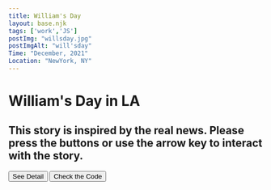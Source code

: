 ```yaml
---
title: William's Day
layout: base.njk
tags: ['work','JS']
postImg: "willsday.jpg"
postImgAlt: "will'sday"
Time: "December, 2021"
Location: "NewYork, NY"
---
```

<div class="container p40">
<h1>William's Day in LA<h2>
<h2>This story is inspired by the real news. Please press the buttons or use the arrow key to interact with the story.</h2>
<form>
           <button type="submit" formaction="https://minlync.github.io/WilliamsdayinLA/"class="button1">See Detail</button>
           <button type="submit" formaction="https://editor.p5js.org/minlync/sketches/oAxcI_OsM"class="button1">Check the Code</button>
      </form>
</div>